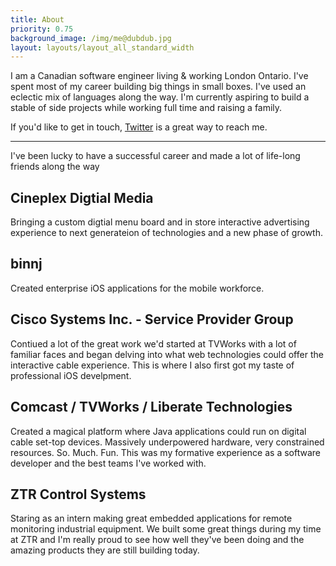 ```yaml
---
title: About
priority: 0.75
background_image: /img/me@dubdub.jpg
layout: layouts/layout_all_standard_width
---
```


I am a Canadian software engineer living & working London Ontario. I've spent most of my career building big things in small boxes. I've used an eclectic mix of languages along the way. I'm currently aspiring to build a stable of side projects while working full time and raising a family. 


If you'd like to get in touch, [Twitter](https://twitter.com/kevinhendry) is a great way to reach me. 

----------------

I've been lucky to have a successful career and made a lot of life-long friends along the way

## Cineplex Digtial Media

Bringing a custom digtial menu board and in store interactive advertising experience to next generateion of technologies and a new phase of growth.

## binnj

Created enterprise iOS applications for the mobile workforce. 

## Cisco Systems Inc. - Service Provider Group

Contiued a lot of the great work we'd started at TVWorks with a lot of familiar faces and began delving into what web technologies could offer the interactive cable experience. This is where I also first got my taste of professional iOS develpment.

## Comcast / TVWorks / Liberate Technologies

Created a magical platform where Java applications could run on digital cable set-top devices. Massively underpowered hardware, very constrained resources. So. Much. Fun. This was my formative experience as a software developer and the best teams I've worked with.

## ZTR Control Systems

Staring as an intern making great embedded applications for remote monitoring industrial equipment. We built some great things during my time at ZTR and I'm really proud to see how well they've been doing and the amazing products they are still building today.